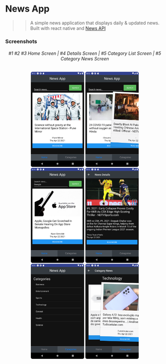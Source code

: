 # News App

> > A simple news application that displays daily & updated news.  
> > Built with react native and [News API](https://newsapi.org/)

### Screenshots

<div align="center">
<h6>
#1 #2 #3 Home Screen | #4 Details Screen | #5 Category List Screen | #5 Category News Screen
</h6>
</div>

<div align="center">
<img src="assets/screenshots/Screenshot_1619059383.png" style="border-radius:5px;" alt="Home" height="300">
<img src="assets/screenshots/Screenshot_1619059410.png" style="border-radius:5px;" alt="Home" height="300">
<img src="assets/screenshots/Screenshot_1619059796.png" style="border-radius:5px;" alt="Home" height="300">
<img src="assets/screenshots/Screenshot_1619059425.png" style="border-radius:5px;" alt="Details" height="300">
<img src="assets/screenshots/Screenshot_1619059806.png" style="border-radius:5px;" alt="Category List" height="300">
<img src="assets/screenshots/Screenshot_1619059818.png" style="border-radius:5px;" alt="Category News" height="300">
</div>
